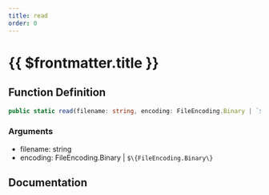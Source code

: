 ```yaml
---
title: read
order: 0
---
```


# {{ $frontmatter.title }}

## Function Definition

```ts
public static read(filename: string, encoding: FileEncoding.Binary | `${FileEncoding.Binary}`): ArrayBuffer;
```

### Arguments

* filename: string
* encoding: FileEncoding.Binary | `$\{FileEncoding.Binary\}`

## Documentation

<!--@include: ./parts/read.md-->
